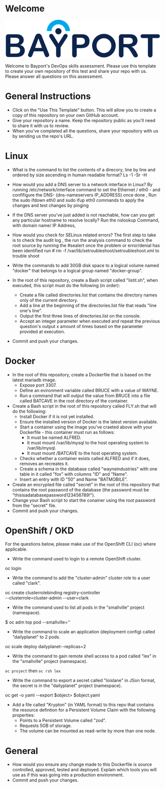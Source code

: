 
# Welcome

![Bayport](/Bayport_Logo.png)

Welcome to Bayport's DevOps skills assessment.
Please use this template to create your own repository of this test and share your repo with us. Please answer all questions on this assessment.
# General Instructions
* Click on the "Use This Template" button. This will allow you to create a copy of this repository on your own GitHub account.
* Give your repository a name. Keep the repository public as you'll need to share it with us to review.
* When you've completed all the questions, share your repository with us by sending us the repo's URL.
# Linux
* What is the command to list the contents of a direcory, line by line and ordered by size ascending in human readable format? 
 Ls -1 -Sr -H  
* How would you add a DNS server to a network interface in Linux? 
 By running /etc/network/interface command to set the Ethernet / eth0 - and confifigure the DNS- (dns-nameservers IP_ADDRESS) once done , Run the sudo ifdown eth0 and sudo ifup eth0 commands to apply the changes and test changes by pinging 

* If the DNS server you've just added is not reachable, how can you get any particular hostname to resolve locally? 
Run the nslookup Command, with domain name/ IP Address, 
* How would you check for SELinux related errors?
 The first step to take is to check the audit log , the run the analysis command to check the root source by running the #sealert once the problem or error/denial has been identified run # rm -f /var/lib/setroubleshoot/setroubleshoot.xml to trouble shoot

* Write the commands to add 30GB disk space to a logical volume named "docker" that belongs to a logical group named "docker-group".
* In the root of this repository, create a Bash script called "listit.sh", when executed, this script must do the following (in order):
    * Create a file called directories.list that contains the directory names only of the current directory.
    * Add a line at the beginning of the directories.list file that reads "line one's line".
    * Output the first three lines of directories.list on the console.
    * Accept an integer parameter when executed and repeat the previous question's output x amount of times based on the parameter provided at execution.
* Commit and push your changes.

# Docker
* In the root of this repository, create a Dockerfile that is based on the latest mariadb image.
    * Expose port 3307.
    * Define an evironment variable called BRUCE with a value of WAYNE.
    * Run a command that will output the value from BRUCE into a file called BATCAVE in the root directory of the container. 
* Create a Bash script in the root of this repository called FLY.sh that will do the following:
    * Install Docker if it is not yet installed.
    * Ensure the installed version of Docker is the latest version available.
    * Start a container using the image you've craeted above with your Dockerfile - this container must run as follows:
        * It must be named ALFRED.
        * It must mount /var/lib/mysql to the host operating system to /var/lib/mysql.
        * It must mount /BATCAVE to the host operating system.
    * Checks whether a container exists called ALFRED and if it does, removes an recreates it.
    * Create a schema in the database called "wayneindustries" with one table in it called "fox" with columns "ID" and "Name".
    * Insert an entry with ID "50" and Name "BATMOBILE".
* Create an encrypted file called "secret" in the root of this repository that contains the root password of the database (the password must be "thisisadatabasepassword123456789!").
* Change your Bash script to start the conainer using the root password from the "secret" file.
* Commit and push your changes.

# OpenShift / OKD
For the questions below, please make use of the OpenShift CLI (oc) where applicable.
* Write the command used to login to a remote OpenShift cluster.

oc login 
* Write the command to add the "cluster-admin" cluster role to a user called "clark".

oc create clusterrolebinding registry-controller \
  --clusterrole=cluster-admin --user=clark


* Write the command used to list all pods in the "smallville" project (namespace).

$ oc adm top pod --smallville=''

* Write the command to scale an application (deployment config) called "dailyplanet" to 2 pods.

oc scale deploy dailyplanet--replicas=2

* Write the command to gain remote shell access to a pod called "lex" in the "smallville" project (namespace).

``` oc project ``` then 
```oc rsh lex``` 

* Write the command to export a secret called "loislane" in JSon format, the secret is in the "dailyplanet" project (namespace).

 oc get -o yaml --export $object> $object.yaml


* Add a file called "Krypton" (in YAML format) to this repo that contains the resource defintion for a Persistent Volume Claim with the following properties:
    * Points to a Persistent Volume called "zod".
    * Requests 5GB of storage.
    * The volume can be mounted as read-write by more than one node.
# General
* How would you ensure any change made to this Dockerfile is source controlled, approved, tested and deployed. Explain which tools you will use as if this was going into a production environment.
* Commit and push your changes.
